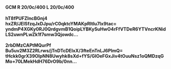 #### GCM R 20/0c/400 L 20/0c/400
**hT8fPUFZlncBGnj4**<br/>**hxZR/JElSfzqJxDJpu/rC0qktcYMAKpRItlu7Ix9tac=**<br/>**yndmP4XGKy0RJ0QrdgvmB1QoipLYBKySuHwO4rFfVTDeR6YTVncrKNidLS2uwnPLwZk1f7smw3Qjowdc...**<br/><br/>
**2rbDMzCAPtMQurPf**<br/>**Bu5uv2M3Z2RLrws/jTnDTcDEIxX/3fteEnTnLJ6PImQ=**<br/>**tHckk0grX39OIpNN8Uwyhk8sXd+fYS/GlOeFGxJiv4tOuuNsz1oQMDzqGMo+70LMekHdH76DrO9b/0nn...**